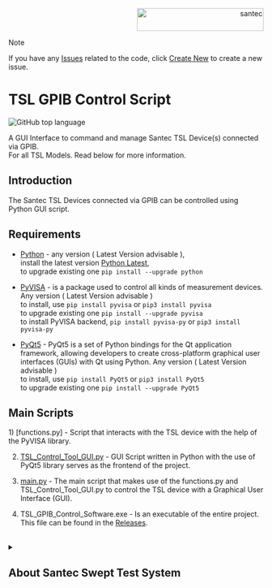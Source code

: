 <p align="right"> <a href="https://www.santec.com/jp/" target="_blank" rel="noreferrer"> <img src="https://www.santec.com/dcms_media/image/common_logo01.png" alt="santec" 
  width="250" height="45"/> </a> </p>

> [!NOTE]
> If you have any [Issues](https://github.com/santec-corporation/TSL_USB_Control_Scripts/issues) related to the code, click [Create New](https://github.com/santec-corporation/TSL_USB_Control_Scripts/issues/new) to create a new issue. 


<h1>TSL GPIB Control Script</h1>

![GitHub top language](https://img.shields.io/github/languages/top/santec-corporation/TSL_USB_Control_Scripts?color=blue)

A GUI Interface to command and manage Santec TSL Device(s) connected via GPIB. <br>
For all TSL Models. Read below for more information.


<h2>Introduction</h2>

The Santec TSL Devices connected via GPIB can be controlled using Python GUI script.

<h2>Requirements</h2>

  - [Python](https://www.python.org/) - any version ( Latest Version advisable ), <br>
    install the latest version [Python Latest](https://www.python.org/downloads/), <br>
    to upgrade existing one ``` pip install --upgrade python ```

  - [PyVISA](https://pyvisa.readthedocs.io/en/latest/) - is a package used to control all kinds of measurement devices.
    Any version ( Latest Version advisable ) <br>
    to install, use ``` pip install pyvisa ``` or ``` pip3 install pyvisa ``` <br>
    to upgrade existing one ``` pip install --upgrade pyvisa ``` <br>
    to install PyVISA backend, ``` pip install pyvisa-py ``` or ``` pip3 install pyvisa-py ```

  - [PyQt5](https://pypi.org/project/PyQt5/) - PyQt5 is a set of Python bindings for the Qt application framework, allowing developers to create cross-platform graphical user interfaces (GUIs) with Qt using Python.
    Any version ( Latest Version advisable ) <br>
    to install, use ``` pip install PyQt5 ``` or ``` pip3 install PyQt5 ``` <br>
    to upgrade existing one ``` pip install --upgrade PyQt5 ```


<h2>Main Scripts</h2>
1) [functions.py] - Script that interacts with the TSL device with the help of the PyVISA library.

2) [TSL_Control_Tool_GUI.py] - GUI Script written in Python with the use of PyQt5 library serves as the frontend of the project.

3) [main.py] - The main script that makes use of the functions.py and TSL_Control_Tool_GUI.py to control the TSL device with a Graphical User Interface (GUI).
 
4) TSL_GPIB_Control_Software.exe - Is an executable of the entire project. This file can be found in the [Releases](https://github.com/santec-corporation/TSL_GPIB_Control_Script/releases).


<br>
<details>
<summary><h2>About Santec Swept Test System</h2></summary>

### What is STS IL PDL?
  The Swept Test System is the photonic solution by Santec Corp. to perform Wavelength 
  Dependent Loss characterization of passive optical devices.
  It consists of:
  - A light source: Santec’s Tunable Semiconductor Laser (TSL);
  - A power meter: Santec’s Multi-port Power Meter (MPM);
   

### For more information on the Swept Test System [CLICK HERE](https://inst.santec.com/products/componenttesting/sts)
</details>


[//]: # (Below are the links to the Python scripts)
[main.py]: <https://github.com/santec-corporation/TSL_GPIB_Control_Script/blob/main/main.py>
[TSL_Control_Tool_GUI.py]: <https://github.com/santec-corporation/TSL_GPIB_Control_Script/blob/main/TSL_Control_Tool_GUI.py>
[functions.py]: <https://github.com/santec-corporation/TSL_GPIB_Control_Script/blob/main/functions.py>
